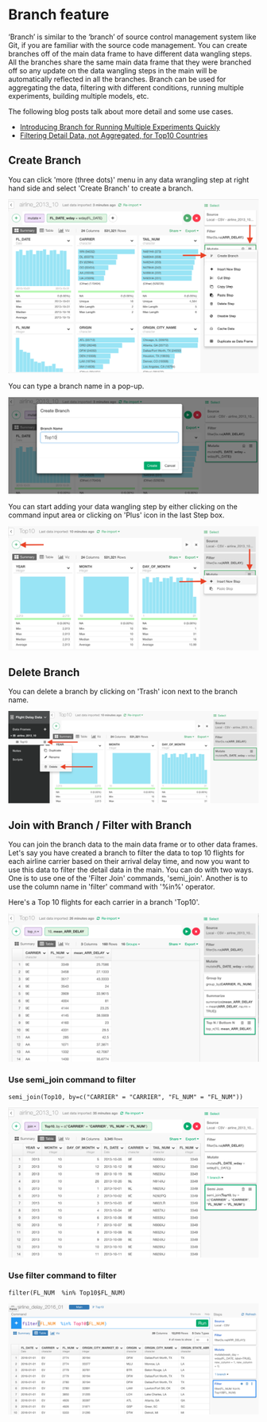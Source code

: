 # Branch feature

‘Branch’ is similar to the ‘branch’ of source control management system like Git, if you are familiar with the source code management. You can create branches off of the main data frame to have different data wangling steps. All the branches share the same main data frame that they were branched off so any update on the data wangling steps in the main will be automatically reflected in all the branches. Branch can be used for aggregating the data, filtering with different conditions, running multiple experiments, building multiple models, etc.

The following blog posts talk about more detail and some use cases.

* [Introducing Branch for Running Multiple Experiments Quickly](https://blog.exploratory.io/introducing-branch-for-running-multiple-experiments-quickly-84352ce245b6#.iddruhpde)
* [Filtering Detail Data, not Aggregated, for Top10 Countries](https://blog.exploratory.io/filtering-detail-data-not-aggregated-for-top10-countries-33d5724d022f#.q35pduny2)

## Create Branch

You can click 'more (three dots)' menu in any data wrangling step at right hand side and select 'Create Branch' to create a branch.

![](images/create_branch.png)

You can type a branch name in a pop-up.

![](images/branch_name.png)

You can start adding your data wangling step by either clicking on the command input area or clicking on 'Plus' icon in the last Step box.

![](images/new_step.png)

## Delete Branch

You can delete a branch by clicking on 'Trash' icon next to the branch name.

![](images/delete_branch.png)

## Join with Branch / Filter with Branch

You can join the branch data to the main data frame or to other data frames. Let's say you have created a branch to filter the data to top 10 flights for each airline carrier based on their arrival delay time, and now you want to use this data to filter the detail data in the main. You can do with two ways. One is to use one of the 'Filter Join' commands, 'semi_join'. Another is to use the column name in 'filter' command with '%in%' operator.

Here's a Top 10 flights for each carrier in a branch 'Top10'.

![](images/top10_branch.png)

### Use semi_join command to filter

```
semi_join(Top10, by=c("CARRIER" = "CARRIER", "FL_NUM" = "FL_NUM"))
```

![](images/semi_join.png)


### Use filter command to filter

```
filter(FL_NUM  %in% Top10$FL_NUM)
```

![](images/branch-7.png)
